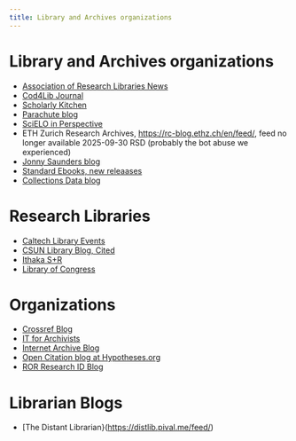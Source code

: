 ```yaml
---
title: Library and Archives organizations
---
```


# Library and Archives organizations

- [Association of Research Libraries News](https://www.arl.org/feed/)
- [Cod4Lib Journal](http://feeds.feedburner.com/c4lj)
- [Scholarly Kitchen](https://scholarlykitchen.sspnet.org/feed/)
- [Parachute blog](https://theparachute.blogspot.com/feeds/posts/default?alt=rss)
- [SciELO in Perspective](https://blog.scielo.org/en/feed/)
-  ETH Zurich Research Archives, <https://rc-blog.ethz.ch/en/feed/>, feed no longer available 2025-09-30 RSD (probably the bot abuse we experienced)
- [Jonny Saunders blog](https://jon-e.net/blog/feed.xml)
- [Standard Ebooks, new releaases](https://standardebooks.org/feeds/rss/new-releases)
- [Collections Data blog](https://collectionsasdata.github.io/atom.xml)



# Research Libraries

- [Caltech Library Events](https://libcal.caltech.edu/rss.php?m=month&iid=3271&cid=3754)
- [CSUN Library Blog, Cited](https://library.csun.edu/blogs/cited/feed/)
- [Ithaka S+R](https://sr.ithaka.org/feed/)
- [Library of Congress](https://blogs.loc.gov/thesignal/feed/)

# Organizations

- [Crossref Blog](https://www.crossref.org/blog/index.xml)
- [IT for Archivists](https://www.itforarchivists.com/index.xml)
- [Internet Archive Blog](https://blog.archive.org/feed/)
- [Open Citation blog at Hypotheses.org](https://opencitations.hypotheses.org/feed)
- [ROR Research ID Blog](https://ror.org/feed.xml)

# Librarian Blogs

- [The Distant Librarian}(https://distlib.pival.me/feed/)
